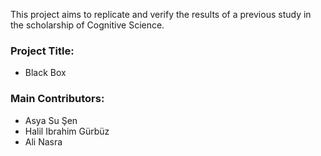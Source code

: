 This project aims to replicate and verify the results of a previous study in the scholarship of Cognitive Science.
### Project Title:
* Black Box
### Main Contributors:
* Asya Su Şen
* Halil Ibrahim Gürbüz
* Ali Nasra
